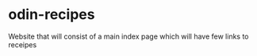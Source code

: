 # odin-recipes

Website that will consist of a main index page which will have 
few links to receipes